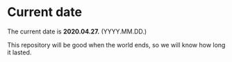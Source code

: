 # Current date

The current date is **2020.04.27.** (YYYY.MM.DD.)

This repository will be good when the world ends, so we will know how long it lasted.
